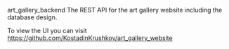 art_gallery_backend
The REST API for the art gallery website including the database design.

To view the UI you can visit https://github.com/KostadinKrushkov/art_gallery_website

